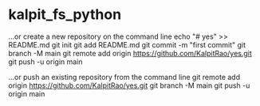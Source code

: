 # kalpit_fs_python

…or create a new repository on the command line
echo "# yes" >> README.md
git init
git add README.md
git commit -m "first commit"
git branch -M main
git remote add origin https://github.com/KalpitRao/yes.git
git push -u origin main



…or push an existing repository from the command line
git remote add origin https://github.com/KalpitRao/yes.git
git branch -M main
git push -u origin main
